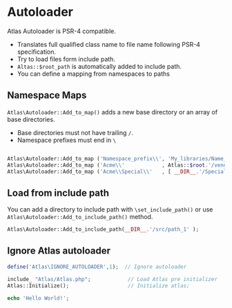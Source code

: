 # Autoloader

Atlas Autoloader is  PSR-4 compatible.

* Translates full qualified class name to  file name following PSR-4 specification.
* Try to load files form include path.
* `Altas::$root_path` is automatically added to include path.
* You can define a mapping from namespaces to paths



## Namespace Maps
`Atlas\Autoloader::Add_to_map()` adds a new base directory or an array of base directories.
* Base directories must not have trailing `/`.
* Namespace prefixes must end in `\`

```php

Atlas\Autoloader::Add_to_map ('Namespace_prefix\\', 'My_libraries/Name_space_dir');
Atlas\Autoloader::Add_to_map ('Acme\\'            , Atlas::$root.'/vendor/Acme/src');
Atlas\Autoloader::Add_to_map ('Acme\\Special\\'   , [ __DIR__.'/Special', 'vendor/Acme/test/Special']');
```


## Load from include path

You can add a directory to include path with `\set_include_path()`
or use  `Atlas\Autoloader::Add_to_include_path()` method.

```php
Atlas\Autoloader::Add_to_include_path(__DIR__.'/src/path_1' );
```



## Ignore Atlas autoloader
```php
define('Atlas\IGNORE_AUTOLOADER',1);  // Ignore autoloader

include_ "Atlas/Atlas.php";            // Load Atlas pre initializer
Atlas::Initialize();                   // Initialize atlas;

echo 'Hello World!';
```

